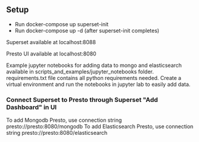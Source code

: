 ## Setup
* Run docker-compose up superset-init
* Run docker-compose up -d (after superset-init completes)

Superset available at localhost:8088

Presto UI available at localhost:8080

Example jupyter notebooks for adding data to mongo and elasticsearch available in scripts_and_examples/jupyter_notebooks folder.  requirements.txt file contains all python requirements needed.  Create a virtual environment and run the notebooks in jupyter lab to easily add data.

### Connect Superset to Presto through Superset "Add Dashboard" in UI
To add Mongodb Presto, use connection string presto://presto:8080/mongodb
To add Elasticsearch Presto, use connection string presto://presto:8080/elasticsearch